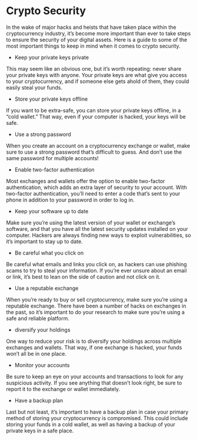 # Crypto Security

In the wake of major hacks and heists that have taken place within the cryptocurrency industry, it’s become more important than ever to take steps to ensure the security of your digital assets. Here is a guide to some of the most important things to keep in mind when it comes to crypto security.

* Keep your private keys private

This may seem like an obvious one, but it’s worth repeating: never share your private keys with anyone. Your private keys are what give you access to your cryptocurrency, and if someone else gets ahold of them, they could easily steal your funds.

* Store your private keys offline

If you want to be extra-safe, you can store your private keys offline, in a “cold wallet.” That way, even if your computer is hacked, your keys will be safe.

* Use a strong password

When you create an account on a cryptocurrency exchange or wallet, make sure to use a strong password that’s difficult to guess. And don’t use the same password for multiple accounts!

* Enable two-factor authentication

Most exchanges and wallets offer the option to enable two-factor authentication, which adds an extra layer of security to your account. With two-factor authentication, you’ll need to enter a code that’s sent to your phone in addition to your password in order to log in.

* Keep your software up to date

Make sure you’re using the latest version of your wallet or exchange’s software, and that you have all the latest security updates installed on your computer. Hackers are always finding new ways to exploit vulnerabilities, so it’s important to stay up to date.

* Be careful what you click on

Be careful what emails and links you click on, as hackers can use phishing scams to try to steal your information. If you’re ever unsure about an email or link, it’s best to lean on the side of caution and not click on it.

* Use a reputable exchange

When you’re ready to buy or sell cryptocurrency, make sure you’re using a reputable exchange. There have been a number of hacks on exchanges in the past, so it’s important to do your research to make sure you’re using a safe and reliable platform.

* diversify your holdings

One way to reduce your risk is to diversify your holdings across multiple exchanges and wallets. That way, if one exchange is hacked, your funds won’t all be in one place.

* Monitor your accounts

Be sure to keep an eye on your accounts and transactions to look for any suspicious activity. If you see anything that doesn’t look right, be sure to report it to the exchange or wallet immediately.

* Have a backup plan

Last but not least, it’s important to have a backup plan in case your primary method of storing your cryptocurrency is compromised. This could include storing your funds in a cold wallet, as well as having a backup of your private keys in a safe place.
